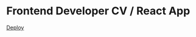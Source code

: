 # Frontend Developer CV / React App
[Deploy](https://oksanahulyaeva.github.io/frontend-developer-cv/)
